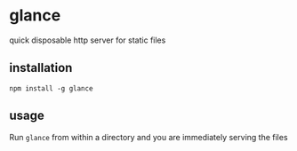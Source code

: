 glance
==

quick disposable http server for static files

## installation

``
npm install -g glance
``

## usage

Run `glance` from within a directory and you are immediately serving the files
